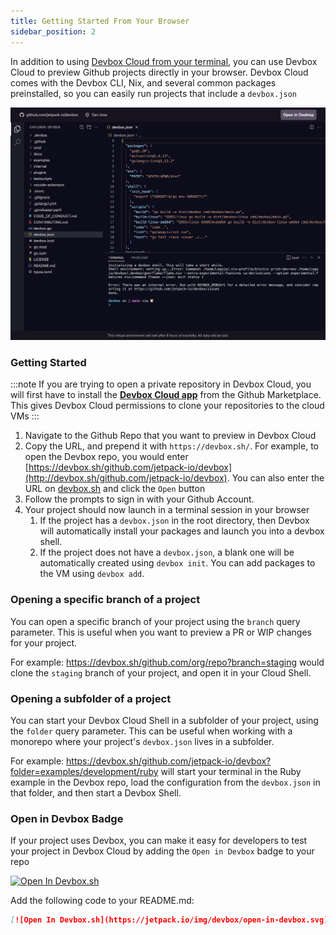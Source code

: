 ```yaml
---
title: Getting Started From Your Browser
sidebar_position: 2
---
```


In addition to using [Devbox Cloud from your terminal](getting_started.md), you can use Devbox Cloud to preview Github projects directly in your browser. Devbox Cloud comes with the Devbox CLI, Nix, and several common packages preinstalled, so you can easily run projects that include a `devbox.json`

![Devbox Cloud Browser](../../static/img/devbox_cloud_editor.png)

### Getting Started

:::note
If you are trying to open a private repository in Devbox Cloud, you will first have to install the [**Devbox Cloud app**](https://github.com/apps/devbox-cloud) from the Github Marketplace. This gives Devbox Cloud permissions to clone your repositories to the cloud VMs
:::

1. Navigate to the Github Repo that you want to preview in Devbox Cloud
2. Copy the URL, and prepend it with `https://devbox.sh/`. For example, to open the Devbox repo, you would enter [https://devbox.sh/github.com/jetpack-io/devbox](http://devbox.sh/github.com/jetpack-io/devbox). You can also enter the URL on [devbox.sh](https://devbox.sh) and click the `Open` button
3. Follow the prompts to sign in with your Github Account.
4. Your project should now launch in a terminal session in your browser
   1. If the project has a `devbox.json` in the root directory, then Devbox will automatically install your packages and launch you into a devbox shell.
   2. If the project does not have a `devbox.json`, a blank one will be automatically created using `devbox init`. You can add packages to the VM using `devbox add`.


### Opening a specific branch of a project

You can open a specific branch of your project using the `branch` query parameter. This is useful when you want to preview a PR or WIP changes for your project.

For example: https://devbox.sh/github.com/org/repo?branch=staging would clone the `staging` branch of your project, and open it in your Cloud Shell.


### Opening a subfolder of a project

You can start your Devbox Cloud Shell in a subfolder of your project, using the `folder` query parameter. This can be useful when working with a monorepo where your project's `devbox.json` lives in a subfolder.

For example: https://devbox.sh/github.com/jetpack-io/devbox?folder=examples/development/ruby will start your terminal in the Ruby example in the Devbox repo, load the configuration from the `devbox.json` in that folder, and then start a Devbox Shell.


### Open in Devbox Badge

If your project uses Devbox, you can make it easy for developers to test your project in Devbox Cloud by adding the `Open in Devbox` badge to your repo

[![Open In Devbox.sh](https://jetpack.io/img/devbox/open-in-devbox.svg)](https://devbox.sh/github.com/jetpack-io/devbox)

Add the following code to your README.md:

```md
[![Open In Devbox.sh](https://jetpack.io/img/devbox/open-in-devbox.svg)](https://devbox.sh/{path_to_repo})
```
